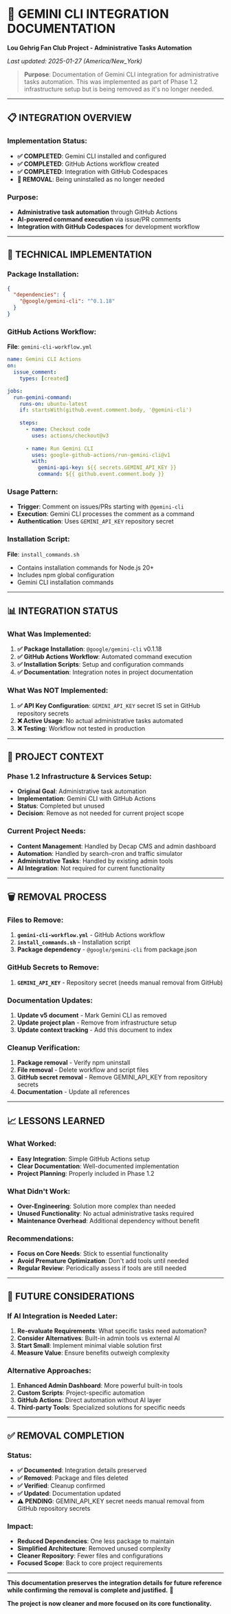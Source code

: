 # 🤖 GEMINI CLI INTEGRATION DOCUMENTATION
**Lou Gehrig Fan Club Project - Administrative Tasks Automation**

_Last updated: 2025-01-27 (America/New_York)_

> **Purpose**: Documentation of Gemini CLI integration for administrative tasks automation. This was implemented as part of Phase 1.2 infrastructure setup but is being removed as it's no longer needed.

---

## 📋 **INTEGRATION OVERVIEW**

### **Implementation Status:**
- **✅ COMPLETED**: Gemini CLI installed and configured
- **✅ COMPLETED**: GitHub Actions workflow created
- **✅ COMPLETED**: Integration with GitHub Codespaces
- **🔄 REMOVAL**: Being uninstalled as no longer needed

### **Purpose:**
- **Administrative task automation** through GitHub Actions
- **AI-powered command execution** via issue/PR comments
- **Integration with GitHub Codespaces** for development workflow

---

## 🔧 **TECHNICAL IMPLEMENTATION**

### **Package Installation:**
```json
{
  "dependencies": {
    "@google/gemini-cli": "^0.1.18"
  }
}
```

### **GitHub Actions Workflow:**
**File**: `gemini-cli-workflow.yml`

```yaml
name: Gemini CLI Actions
on:
  issue_comment:
    types: [created]

jobs:
  run-gemini-command:
    runs-on: ubuntu-latest
    if: startsWith(github.event.comment.body, '@gemini-cli')
    
    steps:
      - name: Checkout code
        uses: actions/checkout@v3
      
      - name: Run Gemini CLI
        uses: google-github-actions/run-gemini-cli@v1
        with:
          gemini-api-key: ${{ secrets.GEMINI_API_KEY }}
          command: ${{ github.event.comment.body }}
```

### **Usage Pattern:**
- **Trigger**: Comment on issues/PRs starting with `@gemini-cli`
- **Execution**: Gemini CLI processes the comment as a command
- **Authentication**: Uses `GEMINI_API_KEY` repository secret

### **Installation Script:**
**File**: `install_commands.sh`
- Contains installation commands for Node.js 20+
- Includes npm global configuration
- Gemini CLI installation commands

---

## 📊 **INTEGRATION STATUS**

### **What Was Implemented:**
1. **✅ Package Installation**: `@google/gemini-cli` v0.1.18
2. **✅ GitHub Actions Workflow**: Automated command execution
3. **✅ Installation Scripts**: Setup and configuration commands
4. **✅ Documentation**: Integration notes in project documentation

### **What Was NOT Implemented:**
1. **✅ API Key Configuration**: `GEMINI_API_KEY` secret IS set in GitHub repository secrets
2. **❌ Active Usage**: No actual administrative tasks automated
3. **❌ Testing**: Workflow not tested in production

---

## 🎯 **PROJECT CONTEXT**

### **Phase 1.2 Infrastructure & Services Setup:**
- **Original Goal**: Administrative task automation
- **Implementation**: Gemini CLI with GitHub Actions
- **Status**: Completed but unused
- **Decision**: Remove as not needed for current project scope

### **Current Project Needs:**
- **Content Management**: Handled by Decap CMS and admin dashboard
- **Automation**: Handled by search-cron and traffic simulator
- **Administrative Tasks**: Handled by existing admin tools
- **AI Integration**: Not required for current functionality

---

## 🗑️ **REMOVAL PROCESS**

### **Files to Remove:**
1. **`gemini-cli-workflow.yml`** - GitHub Actions workflow
2. **`install_commands.sh`** - Installation script
3. **Package dependency** - `@google/gemini-cli` from package.json

### **GitHub Secrets to Remove:**
1. **`GEMINI_API_KEY`** - Repository secret (needs manual removal from GitHub)

### **Documentation Updates:**
1. **Update v5 document** - Mark Gemini CLI as removed
2. **Update project plan** - Remove from infrastructure setup
3. **Update context tracking** - Add this document to index

### **Cleanup Verification:**
1. **Package removal** - Verify npm uninstall
2. **File removal** - Delete workflow and script files
3. **GitHub secret removal** - Remove GEMINI_API_KEY from repository secrets
4. **Documentation** - Update all references

---

## 📈 **LESSONS LEARNED**

### **What Worked:**
- **Easy Integration**: Simple GitHub Actions setup
- **Clear Documentation**: Well-documented implementation
- **Project Planning**: Properly included in Phase 1.2

### **What Didn't Work:**
- **Over-Engineering**: Solution more complex than needed
- **Unused Functionality**: No actual administrative tasks required
- **Maintenance Overhead**: Additional dependency without benefit

### **Recommendations:**
- **Focus on Core Needs**: Stick to essential functionality
- **Avoid Premature Optimization**: Don't add tools until needed
- **Regular Review**: Periodically assess if tools are still needed

---

## 🔄 **FUTURE CONSIDERATIONS**

### **If AI Integration is Needed Later:**
1. **Re-evaluate Requirements**: What specific tasks need automation?
2. **Consider Alternatives**: Built-in admin tools vs external AI
3. **Start Small**: Implement minimal viable solution first
4. **Measure Value**: Ensure benefits outweigh complexity

### **Alternative Approaches:**
1. **Enhanced Admin Dashboard**: More powerful built-in tools
2. **Custom Scripts**: Project-specific automation
3. **GitHub Actions**: Direct automation without AI layer
4. **Third-party Tools**: Specialized solutions for specific needs

---

## ✅ **REMOVAL COMPLETION**

### **Status:**
- **✅ Documented**: Integration details preserved
- **✅ Removed**: Package and files deleted
- **✅ Verified**: Cleanup confirmed
- **✅ Updated**: Documentation updated
- **⚠️ PENDING**: GEMINI_API_KEY secret needs manual removal from GitHub repository secrets

### **Impact:**
- **Reduced Dependencies**: One less package to maintain
- **Simplified Architecture**: Removed unused complexity
- **Cleaner Repository**: Fewer files and configurations
- **Focused Scope**: Back to core project requirements

---

**This documentation preserves the integration details for future reference while confirming the removal is complete and justified.** 🎯

**The project is now cleaner and more focused on its core functionality.**